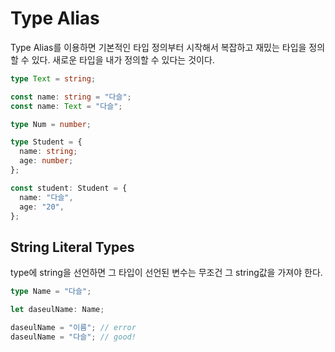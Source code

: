 # Type Alias

Type Alias를 이용하면 기본적인 타입 정의부터 시작해서 복잡하고 재밌는 타입을 정의할 수 있다.
새로운 타입을 내가 정의할 수 있다는 것이다.

```typescript
type Text = string;

const name: string = "다슬";
const name: Text = "다슬";

type Num = number;

type Student = {
  name: string;
  age: number;
};

const student: Student = {
  name: "다슬",
  age: "20",
};
```

## String Literal Types

type에 string을 선언하면 그 타입이 선언된 변수는 무조건 그 string값을 가져야 한다.

```typescript
type Name = "다슬";

let daseulName: Name;

daseulName = "이름"; // error
daseulName = "다슬"; // good!
```
